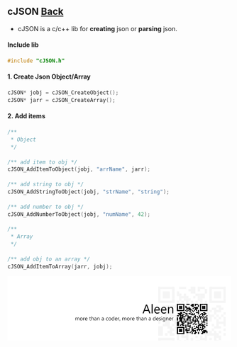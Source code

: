 ## cJSON [Back](./../c.md)

- cJSON is a c/c++ lib for **creating** json or **parsing** json.

#### Include lib

```c
#include "cJSON.h"
```

#### 1. Create Json Object/Array

```c
cJSON* jobj = cJSON_CreateObject();
cJSON* jarr = cJSON_CreateArray();
```

#### 2. Add items

```c
/**
 * Object
 */
 
/** add item to obj */
cJSON_AddItemToObject(jobj, "arrName", jarr);

/** add string to obj */
cJSON_AddStringToObject(jobj, "strName", "string");

/** add number to obj */
cJSON_AddNumberToObject(jobj, "numName", 42);

/**
 * Array
 */
 
/** add obj to an array */
cJSON_AddItemToArray(jarr, jobj);
```

<a href="http://aleen42.github.io/" target="_blank" ><img src="./../../../pic/tail.gif"></a>
